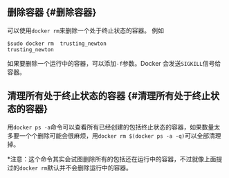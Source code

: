 ## 删除容器 {#删除容器}

可以使用`docker rm`来删除一个处于终止状态的容器。 例如

```
$sudo docker rm  trusting_newton
trusting_newton
```

如果要删除一个运行中的容器，可以添加`-f`参数。Docker 会发送`SIGKILL`信号给容器。

## 清理所有处于终止状态的容器 {#清理所有处于终止状态的容器}

用`docker ps -a`命令可以查看所有已经创建的包括终止状态的容器，如果数量太多要一个个删除可能会很麻烦，用`docker rm $(docker ps -a -q)`可以全部清理掉。

\*注意：这个命令其实会试图删除所有的包括还在运行中的容器，不过就像上面提过的`docker rm`默认并不会删除运行中的容器。

